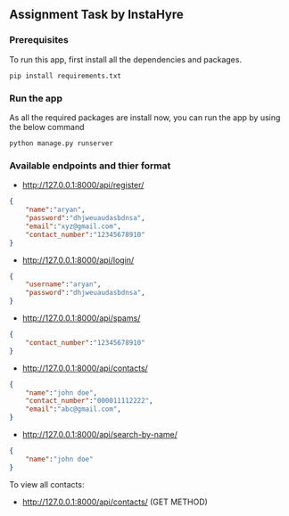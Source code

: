 ## Assignment Task by InstaHyre

### Prerequisites
To run this app, first install all the dependencies and packages.
```python3
pip install requirements.txt
```

### Run the app
As all the required packages are install now, you can run the app by using the below command
```python3
python manage.py runserver
```

### Available endpoints and thier format
- http://127.0.0.1:8000/api/register/
```json
{
    "name":"aryan",
    "password":"dhjweuaudasbdnsa",
    "email":"xyz@gmail.com",
    "contact_number":"12345678910"
}
```
- http://127.0.0.1:8000/api/login/
```json
{
    "username":"aryan",
    "password":"dhjweuaudasbdnsa",
}
```
- http://127.0.0.1:8000/api/spams/
```json
{
    "contact_number":"12345678910"
}
```

- http://127.0.0.1:8000/api/contacts/
```json
{
    "name":"john doe",
    "contact_number":"000011112222",
    "email":"abc@gmail.com",
}

```

- http://127.0.0.1:8000/api/search-by-name/
```json
{
    "name":"john doe"
}

```

To view all contacts:
- http://127.0.0.1:8000/api/contacts/ (GET METHOD)